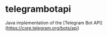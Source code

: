 telegrambotapi
=======
Java implementation of the [Telegram Bot API] (https://core.telegram.org/bots/api)